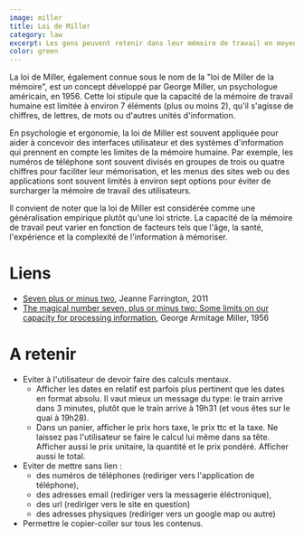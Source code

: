 ```yaml
---
image: miller
title: Loi de Miller
category: law
excerpt: Les gens peuvent retenir dans leur mémoire de travail en moyenne environ 7 éléments.
color: green
---
```


La loi de Miller, également connue sous le nom de la "loi de Miller de la mémoire", est un concept développé par George Miller, un psychologue américain, en 1956. Cette loi stipule que la capacité de la mémoire de travail humaine est limitée à environ 7 éléments (plus ou moins 2), qu'il s'agisse de chiffres, de lettres, de mots ou d'autres unités d'information.

En psychologie et ergonomie, la loi de Miller est souvent appliquée pour aider à concevoir des interfaces utilisateur et des systèmes d'information qui prennent en compte les limites de la mémoire humaine. Par exemple, les numéros de téléphone sont souvent divisés en groupes de trois ou quatre chiffres pour faciliter leur mémorisation, et les menus des sites web ou des applications sont souvent limités à environ sept options pour éviter de surcharger la mémoire de travail des utilisateurs.

Il convient de noter que la loi de Miller est considérée comme une généralisation empirique plutôt qu'une loi stricte. La capacité de la mémoire de travail peut varier en fonction de facteurs tels que l'âge, la santé, l'expérience et la complexité de l'information à mémoriser.

# Liens

- [Seven plus or minus two](https://onlinelibrary.wiley.com/doi/abs/10.1002/piq.20099), Jeanne Farrington, 2011
- [The magical number seven, plus or minus two: Some limits on our capacity for processing information](https://doi.org/10.1037/h0043158), George Armitage Miller, 1956

# A retenir

- Eviter à l'utilisateur de devoir faire des calculs mentaux.
  - Afficher les dates en relatif est parfois plus pertinent que les dates en format absolu. Il vaut mieux un message du type: le train arrive dans 3 minutes, plutôt que le train arrive à 19h31 (et vous êtes sur le quai à 19h28).
  - Dans un panier, afficher le prix hors taxe, le prix ttc et la taxe. Ne laissez pas l'utilisateur se faire le calcul lui même dans sa tête. Afficher aussi le prix unitaire, la quantité et le prix pondéré. Afficher aussi le total.
- Eviter de mettre sans lien :
  - des numéros de téléphones (rediriger vers l'application de téléphone),
  - des adresses email (rediriger vers la messagerie éléctronique),
  - des url (rediriger vers le site en question)
  - des adresses physiques (rediriger vers un google map ou autre)
- Permettre le copier-coller sur tous les contenus.

